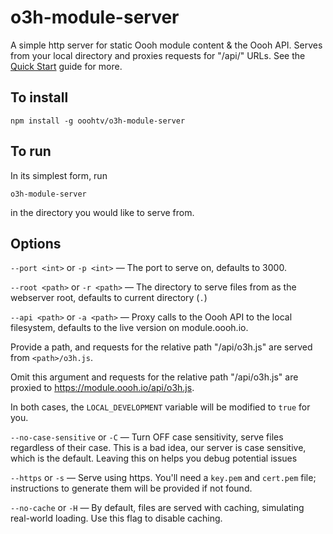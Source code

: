 # o3h-module-server

A simple http server for static Oooh module content &amp; the Oooh API. Serves from your local directory and proxies requests for "/api/" URLs. See the [Quick Start](https://module.oooh.io/docs/tutorial-30-quickStart.html) guide for more.

## To install

`npm install -g ooohtv/o3h-module-server`

## To run

In its simplest form, run

`o3h-module-server`

in the directory you would like to serve from.

## Options

`--port <int>` or `-p <int>` — The port to serve on, defaults to 3000.

`--root <path>` or `-r <path>` — The directory to serve files from as the webserver root, defaults to current directory (`.`)

`--api <path>` or `-a <path>` — Proxy calls to the Oooh API to the local filesystem, defaults to the live version on module.oooh.io.

Provide a path, and requests for the relative path "/api/o3h.js" are served from `<path>/o3h.js`.

Omit this argument and requests for the relative path "/api/o3h.js" are proxied to https://module.oooh.io/api/o3h.js.

In both cases, the `LOCAL_DEVELOPMENT` variable will be modified to `true` for you.

`--no-case-sensitive` or `-C` — Turn OFF case sensitivity, serve files regardless of their case. This is a bad idea, our server is case sensitive, which is the default. Leaving this on helps you debug potential issues

`--https` or `-s` — Serve using https. You'll need a `key.pem` and `cert.pem` file; instructions to generate them will be provided if not found.

`--no-cache` or `-H` — By default, files are served with caching, simulating real-world loading. Use this flag to disable caching.

